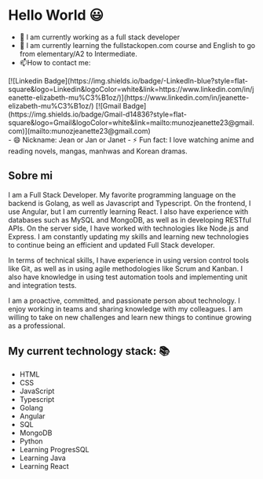 # Hello World 😃 
<div>

- 🔭 I am currently working as a full stack developer
- 🌱 I am currently learning the fullstackopen.com course and English to go from elementary/A2 to Intermediate.
- 📫How to contact me:
<div>
[![Linkedin Badge](https://img.shields.io/badge/-LinkedIn-blue?style=flat-square&logo=Linkedin&logoColor=white&link=https://www.linkedin.com/in/jeanette-elizabeth-mu%C3%B1oz/)](https://www.linkedin.com/in/jeanette-elizabeth-mu%C3%B1oz/)
[![Gmail Badge](https://img.shields.io/badge/Gmail-d14836?style=flat-square&logo=Gmail&logoColor=white&link=mailto:munozjeanette23@gmail.com)](mailto:munozjeanette23@gmail.com)
</div>
- 😄 Nickname: Jean or Jan or Janet
- ⚡ Fun fact: I love watching anime and reading novels, mangas, manhwas and Korean dramas.
</div>

## Sobre mi
 I am a Full Stack Developer. My favorite programming language on the backend is Golang, as well as Javascript and Typescript. 
 On the frontend, I use Angular, but I am currently learning React. I also have experience with databases such as MySQL and MongoDB, as well as in developing RESTful APIs. On the server side, I have worked with technologies like Node.js and Express. 
 I am constantly updating my skills and learning new technologies to continue being an efficient and updated Full Stack developer.
 
In terms of technical skills, I have experience in using version control tools like Git, as well as in using agile methodologies like Scrum and Kanban. I also have knowledge in using test automation tools and implementing unit and integration tests.

I am a proactive, committed, and passionate person about technology. I enjoy working in teams and sharing knowledge with my colleagues. I am willing to take on new challenges and learn new things to continue growing as a professional.
## My current technology stack: 📚
- HTML
- CSS
- JavaScript
- Typescript
- Golang
- Angular
- SQL
- MongoDB
- Python
- Learning  ProgresSQL
- Learning  Java
- Learning  React



